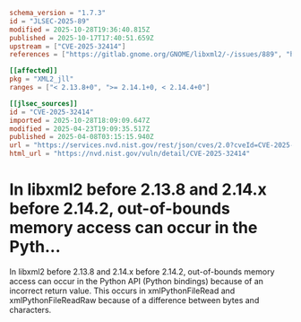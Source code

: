 ```toml
schema_version = "1.7.3"
id = "JLSEC-2025-89"
modified = 2025-10-28T19:36:40.815Z
published = 2025-10-17T17:40:51.659Z
upstream = ["CVE-2025-32414"]
references = ["https://gitlab.gnome.org/GNOME/libxml2/-/issues/889", "https://gitlab.gnome.org/GNOME/libxml2/-/issues/889"]

[[affected]]
pkg = "XML2_jll"
ranges = ["< 2.13.8+0", ">= 2.14.1+0, < 2.14.4+0"]

[[jlsec_sources]]
id = "CVE-2025-32414"
imported = 2025-10-28T18:09:09.647Z
modified = 2025-04-23T19:09:35.517Z
published = 2025-04-08T03:15:15.940Z
url = "https://services.nvd.nist.gov/rest/json/cves/2.0?cveId=CVE-2025-32414"
html_url = "https://nvd.nist.gov/vuln/detail/CVE-2025-32414"
```

# In libxml2 before 2.13.8 and 2.14.x before 2.14.2, out-of-bounds memory access can occur in the Pyth...

In libxml2 before 2.13.8 and 2.14.x before 2.14.2, out-of-bounds memory access can occur in the Python API (Python bindings) because of an incorrect return value. This occurs in xmlPythonFileRead and xmlPythonFileReadRaw because of a difference between bytes and characters.

